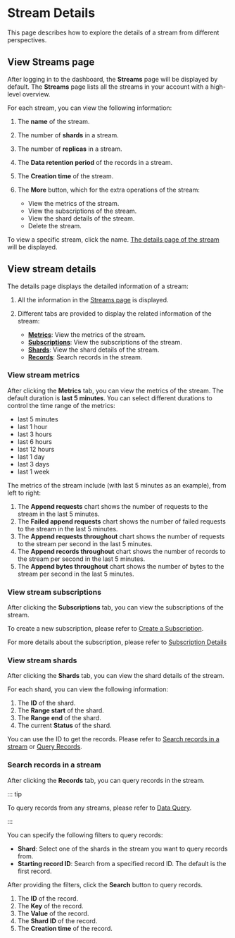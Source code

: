 # Stream Details

This page describes how to explore the details of a stream from different perspectives.

## View Streams page

After logging in to the dashboard, the **Streams** page will be displayed by default.
The **Streams** page lists all the streams in your account with a high-level overview.

For each stream, you can view the following information:

1. The **name** of the stream.
2. The number of **shards** in a stream.
3. The number of **replicas** in a stream.
4. The **Data retention period** of the records in a stream.
5. The **Creation time** of the stream.
6. The **More** button, which for the extra operations of the stream:

   - View the metrics of the stream.
   - View the subscriptions of the stream.
   - View the shard details of the stream.
   - Delete the stream.

To view a specific stream, click the name. [The details page of the stream](#view-stream-details) will be displayed.

## View stream details

The details page displays the detailed information of a stream:

1. All the information in the [Streams page](#view-streams-page) is displayed.
2. Different tabs are provided to display the related information of the stream:

   - [**Metrics**](#view-stream-metrics): View the metrics of the stream.
   - [**Subscriptions**](#view-stream-subscriptions): View the subscriptions of the stream.
   - [**Shards**](#view-stream-shards): View the shard details of the stream.
   - [**Records**](#search-records-in-a-stream): Search records in the stream.

### View stream metrics

After clicking the **Metrics** tab, you can view the metrics of the stream.
The default duration is **last 5 minutes**. You can select different durations to control the time range of the metrics:

- last 5 minutes
- last 1 hour
- last 3 hours
- last 6 hours
- last 12 hours
- last 1 day
- last 3 days
- last 1 week

The metrics of the stream include (with last 5 minutes as an example), from left to right:

1. The **Append requests** chart shows the number of requests to the stream in the last 5 minutes.
2. The **Failed append requests** chart shows the number of failed requests to the stream in the last 5 minutes.
3. The **Append requests throughout** chart shows the number of requests to the stream per second in the last 5 minutes.
4. The **Append records throughout** chart shows the number of records to the stream per second in the last 5 minutes.
5. The **Append bytes throughout** chart shows the number of bytes to the stream per second in the last 5 minutes.

### View stream subscriptions

After clicking the **Subscriptions** tab, you can view the subscriptions of the stream.

To create a new subscription, please refer to [Create a Subscription](../manage-subscriptions/create-a-subscription.md).

For more details about the subscription, please refer to [Subscription Details](../manage-subscriptions/subscription-details.md)

### View stream shards

After clicking the **Shards** tab, you can view the shard details of the stream.

For each shard, you can view the following information:

1. The **ID** of the shard.
2. The **Range start** of the shard.
3. The **Range end** of the shard.
4. The current **Status** of the shard.

You can use the ID to get the records. Please refer to [Search records in a stream](#search-records-in-a-stream) or [Query Records](../data-query/query-records.md).

### Search records in a stream

After clicking the **Records** tab, you can query records in the stream.

::: tip

To query records from any streams, please refer to [Data Query](../data-query/query-records.md).

:::

You can specify the following filters to query records:

- **Shard**: Select one of the shards in the stream you want to query records from.
- **Starting record ID**: Search from a specified record ID. The default is the first record.

After providing the filters, click the **Search** button to query records.

1. The **ID** of the record.
2. The **Key** of the record.
3. The **Value** of the record.
4. The **Shard ID** of the record.
5. The **Creation time** of the record.
